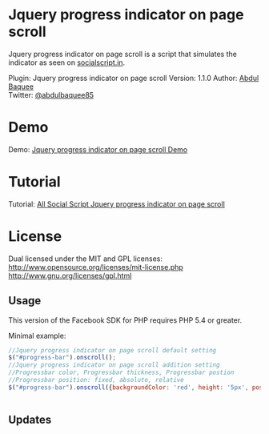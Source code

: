 Jquery progress indicator on page scroll
===============

Jquery progress indicator on page scroll is a script that simulates the indicator as seen on [socialscript.in](http://www.socialscript.in/).

Plugin: Jquery progress indicator on page scroll
Version: 1.1.0
Author: [Abdul Baquee](http://www.socialscript.in/)  
Twitter: [@abdulbaquee85](http://www.twitter.com/abdulbaquee85)

Demo
===============
Demo: [Jquery progress indicator on page scroll Demo](http://www.socialscript.in/jquery-plugins/jquery-progressbar/examples/)

Tutorial
===============
Tutorial: [All Social Script Jquery progress indicator on page scroll](http://www.socialscript.in/jquery-progress-indicator-on-page-scroll/)  

License
===============
Dual licensed under the MIT and GPL licenses:
http://www.opensource.org/licenses/mit-license.php
http://www.gnu.org/licenses/gpl.html

Usage
-----
This version of the Facebook SDK for PHP requires PHP 5.4 or greater.

Minimal example:

```js
//Jquery progress indicator on page scroll default setting
$("#progress-bar").onscroll();
//Jquery progress indicator on page scroll addition setting
//Progressbar color, Progressbar thickness, Progressbar postion
//Progressbar position: fixed, absolute, relative
$("#progress-bar").onscroll({backgroundColor: 'red', height: '5px', position: 'fixed'});
                
```

Updates
-------
